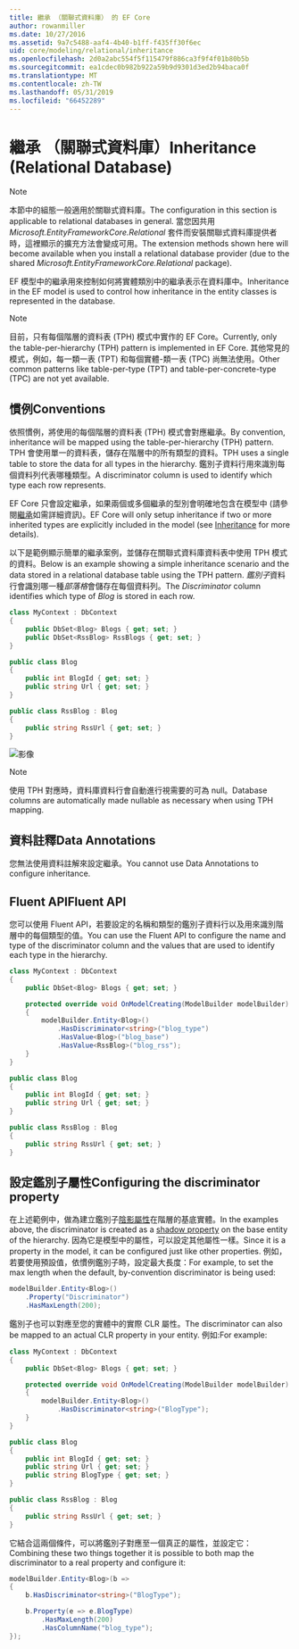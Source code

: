 ```yaml
---
title: 繼承 （關聯式資料庫） 的 EF Core
author: rowanmiller
ms.date: 10/27/2016
ms.assetid: 9a7c5488-aaf4-4b40-b1ff-f435ff30f6ec
uid: core/modeling/relational/inheritance
ms.openlocfilehash: 2d0a2abc554f5f115479f886ca3f9f4f01b80b5b
ms.sourcegitcommit: ea1cdec0b982b922a59b9d9301d3ed2b94baca0f
ms.translationtype: MT
ms.contentlocale: zh-TW
ms.lasthandoff: 05/31/2019
ms.locfileid: "66452289"
---
```

# <a name="inheritance-relational-database"></a><span data-ttu-id="b6289-102">繼承 （關聯式資料庫）</span><span class="sxs-lookup"><span data-stu-id="b6289-102">Inheritance (Relational Database)</span></span>

> [!NOTE]  
> <span data-ttu-id="b6289-103">本節中的組態一般適用於關聯式資料庫。</span><span class="sxs-lookup"><span data-stu-id="b6289-103">The configuration in this section is applicable to relational databases in general.</span></span> <span data-ttu-id="b6289-104">當您因共用 *Microsoft.EntityFrameworkCore.Relational* 套件而安裝關聯式資料庫提供者時，這裡顯示的擴充方法會變成可用。</span><span class="sxs-lookup"><span data-stu-id="b6289-104">The extension methods shown here will become available when you install a relational database provider (due to the shared *Microsoft.EntityFrameworkCore.Relational* package).</span></span>

<span data-ttu-id="b6289-105">EF 模型中的繼承用來控制如何將實體類別中的繼承表示在資料庫中。</span><span class="sxs-lookup"><span data-stu-id="b6289-105">Inheritance in the EF model is used to control how inheritance in the entity classes is represented in the database.</span></span>

> [!NOTE]  
> <span data-ttu-id="b6289-106">目前，只有每個階層的資料表 (TPH) 模式中實作的 EF Core。</span><span class="sxs-lookup"><span data-stu-id="b6289-106">Currently, only the table-per-hierarchy (TPH) pattern is implemented in EF Core.</span></span> <span data-ttu-id="b6289-107">其他常見的模式，例如，每一類一表 (TPT) 和每個實體-類一表 (TPC) 尚無法使用。</span><span class="sxs-lookup"><span data-stu-id="b6289-107">Other common patterns like table-per-type (TPT) and table-per-concrete-type (TPC) are not yet available.</span></span>

## <a name="conventions"></a><span data-ttu-id="b6289-108">慣例</span><span class="sxs-lookup"><span data-stu-id="b6289-108">Conventions</span></span>

<span data-ttu-id="b6289-109">依照慣例，將使用的每個階層的資料表 (TPH) 模式會對應繼承。</span><span class="sxs-lookup"><span data-stu-id="b6289-109">By convention, inheritance will be mapped using the table-per-hierarchy (TPH) pattern.</span></span> <span data-ttu-id="b6289-110">TPH 會使用單一的資料表，儲存在階層中的所有類型的資料。</span><span class="sxs-lookup"><span data-stu-id="b6289-110">TPH uses a single table to store the data for all types in the hierarchy.</span></span> <span data-ttu-id="b6289-111">鑑別子資料行用來識別每個資料列代表哪種類型。</span><span class="sxs-lookup"><span data-stu-id="b6289-111">A discriminator column is used to identify which type each row represents.</span></span>

<span data-ttu-id="b6289-112">EF Core 只會設定繼承，如果兩個或多個繼承的型別會明確地包含在模型中 (請參閱[繼承](../inheritance.md)如需詳細資訊)。</span><span class="sxs-lookup"><span data-stu-id="b6289-112">EF Core will only setup inheritance if two or more inherited types are explicitly included in the model (see [Inheritance](../inheritance.md) for more details).</span></span>

<span data-ttu-id="b6289-113">以下是範例顯示簡單的繼承案例，並儲存在關聯式資料庫資料表中使用 TPH 模式的資料。</span><span class="sxs-lookup"><span data-stu-id="b6289-113">Below is an example showing a simple inheritance scenario and the data stored in a relational database table using the TPH pattern.</span></span> <span data-ttu-id="b6289-114">*鑑別子*資料行會識別哪一種*部落格*會儲存在每個資料列。</span><span class="sxs-lookup"><span data-stu-id="b6289-114">The *Discriminator* column identifies which type of *Blog* is stored in each row.</span></span>

<!-- [!code-csharp[Main](samples/core/relational/Modeling/Conventions/Samples/InheritanceDbSets.cs)] -->
``` csharp
class MyContext : DbContext
{
    public DbSet<Blog> Blogs { get; set; }
    public DbSet<RssBlog> RssBlogs { get; set; }
}

public class Blog
{
    public int BlogId { get; set; }
    public string Url { get; set; }
}

public class RssBlog : Blog
{
    public string RssUrl { get; set; }
}
```

![影像](_static/inheritance-tph-data.png)

>[!NOTE]
> <span data-ttu-id="b6289-116">使用 TPH 對應時，資料庫資料行會自動進行視需要的可為 null。</span><span class="sxs-lookup"><span data-stu-id="b6289-116">Database columns are automatically made nullable as necessary when using TPH mapping.</span></span>

## <a name="data-annotations"></a><span data-ttu-id="b6289-117">資料註釋</span><span class="sxs-lookup"><span data-stu-id="b6289-117">Data Annotations</span></span>

<span data-ttu-id="b6289-118">您無法使用資料註解來設定繼承。</span><span class="sxs-lookup"><span data-stu-id="b6289-118">You cannot use Data Annotations to configure inheritance.</span></span>

## <a name="fluent-api"></a><span data-ttu-id="b6289-119">Fluent API</span><span class="sxs-lookup"><span data-stu-id="b6289-119">Fluent API</span></span>

<span data-ttu-id="b6289-120">您可以使用 Fluent API，若要設定的名稱和類型的鑑別子資料行以及用來識別階層中的每個類型的值。</span><span class="sxs-lookup"><span data-stu-id="b6289-120">You can use the Fluent API to configure the name and type of the discriminator column and the values that are used to identify each type in the hierarchy.</span></span>

<!-- [!code-csharp[Main](samples/core/relational/Modeling/FluentAPI/Samples/InheritanceTPHDiscriminator.cs?highlight=7,8,9,10)] -->
``` csharp
class MyContext : DbContext
{
    public DbSet<Blog> Blogs { get; set; }

    protected override void OnModelCreating(ModelBuilder modelBuilder)
    {
        modelBuilder.Entity<Blog>()
            .HasDiscriminator<string>("blog_type")
            .HasValue<Blog>("blog_base")
            .HasValue<RssBlog>("blog_rss");
    }
}

public class Blog
{
    public int BlogId { get; set; }
    public string Url { get; set; }
}

public class RssBlog : Blog
{
    public string RssUrl { get; set; }
}
```

## <a name="configuring-the-discriminator-property"></a><span data-ttu-id="b6289-121">設定鑑別子屬性</span><span class="sxs-lookup"><span data-stu-id="b6289-121">Configuring the discriminator property</span></span>

<span data-ttu-id="b6289-122">在上述範例中，做為建立鑑別子[陰影屬性](xref:core/modeling/shadow-properties)在階層的基底實體。</span><span class="sxs-lookup"><span data-stu-id="b6289-122">In the examples above, the discriminator is created as a [shadow property](xref:core/modeling/shadow-properties) on the base entity of the hierarchy.</span></span> <span data-ttu-id="b6289-123">因為它是模型中的屬性，可以設定其他屬性一樣。</span><span class="sxs-lookup"><span data-stu-id="b6289-123">Since it is a property in the model, it can be configured just like other properties.</span></span> <span data-ttu-id="b6289-124">例如，若要使用預設值，依慣例鑑別子時，設定最大長度：</span><span class="sxs-lookup"><span data-stu-id="b6289-124">For example, to set the max length when the default, by-convention discriminator is being used:</span></span>

```C#
modelBuilder.Entity<Blog>()
    .Property("Discriminator")
    .HasMaxLength(200);
```

<span data-ttu-id="b6289-125">鑑別子也可以對應至您的實體中的實際 CLR 屬性。</span><span class="sxs-lookup"><span data-stu-id="b6289-125">The discriminator can also be mapped to an actual CLR property in your entity.</span></span> <span data-ttu-id="b6289-126">例如:</span><span class="sxs-lookup"><span data-stu-id="b6289-126">For example:</span></span>
```C#
class MyContext : DbContext
{
    public DbSet<Blog> Blogs { get; set; }

    protected override void OnModelCreating(ModelBuilder modelBuilder)
    {
        modelBuilder.Entity<Blog>()
            .HasDiscriminator<string>("BlogType");
    }
}

public class Blog
{
    public int BlogId { get; set; }
    public string Url { get; set; }
    public string BlogType { get; set; }
}

public class RssBlog : Blog
{
    public string RssUrl { get; set; }
}
```

<span data-ttu-id="b6289-127">它結合這兩個條件，可以將鑑別子對應至一個真正的屬性，並設定它：</span><span class="sxs-lookup"><span data-stu-id="b6289-127">Combining these two things together it is possible to both map the discriminator to a real property and configure it:</span></span>
```C#
modelBuilder.Entity<Blog>(b =>
{
    b.HasDiscriminator<string>("BlogType");

    b.Property(e => e.BlogType)
        .HasMaxLength(200)
        .HasColumnName("blog_type");
});
```
